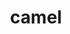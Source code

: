 ---
layout: animals&nature
title: camel
emoji: camel
permalink: 🐪.html
image: assets/img/3moji/camel.png
---